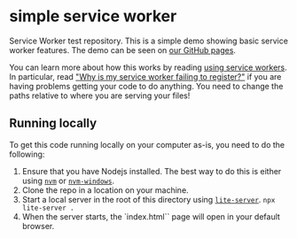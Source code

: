 # simple service worker

Service Worker test repository. This is a simple demo showing basic service worker features. The demo can be seen on [our GitHub pages](https://mdn.github.io/dom-examples/service-worker/simple-service-worker/).

You can learn more about how this works by reading [using service workers](https://developer.mozilla.org/en-US/docs/Web/API/Service_Worker_API/Using_Service_Workers).
In particular, read ["Why is my service worker failing to register?"](https://developer.mozilla.org/en-US/docs/Web/API/Service_Worker_API/Using_Service_Workers#Why_is_my_service_worker_failing_to_register)
if you are having problems getting your code to do anything. You need to change the paths relative to where you are serving your files!

## Running locally

To get this code running locally on your computer as-is, you need to do the following:

1. Ensure that you have Nodejs installed. The best way to do this is either using [`nvm`](https://github.com/nvm-sh/nvm) or [`nvm-windows`](https://github.com/coreybutler/nvm-windows).
2. Clone the repo in a location on your machine.
3. Start a local server in the root of this directory using [`lite-server`](https://www.npmjs.com/package/lite-server). `npx lite-server .`
4. When the server starts, the `index.html`` page will open in your default browser.
